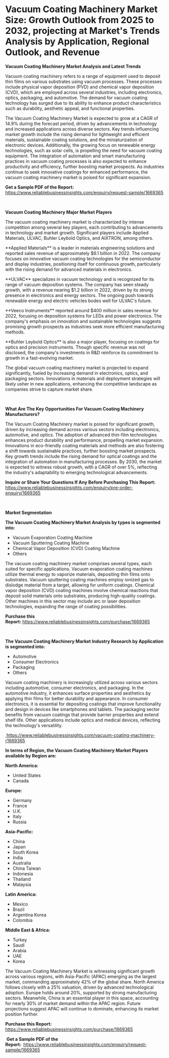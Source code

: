 <p><h1>Vacuum Coating Machinery Market Size: Growth Outlook from 2025 to 2032, projecting at Market's Trends Analysis by Application, Regional Outlook, and Revenue</h1></p><p><strong>Vacuum Coating Machinery Market Analysis and Latest Trends</strong></p>
<p><p>Vacuum coating machinery refers to a range of equipment used to deposit thin films on various substrates using vacuum processes. These processes include physical vapor deposition (PVD) and chemical vapor deposition (CVD), which are employed across several industries, including electronics, optics, packaging, and automotive. The demand for vacuum coating technology has surged due to its ability to enhance product characteristics such as durability, aesthetic appeal, and functional properties.</p><p>The Vacuum Coating Machinery Market is expected to grow at a CAGR of 14.9% during the forecast period, driven by advancements in technology and increased applications across diverse sectors. Key trends influencing market growth include the rising demand for lightweight and efficient materials, sustainable coating solutions, and the miniaturization of electronic devices. Additionally, the growing focus on renewable energy technologies, such as solar cells, is propelling the need for vacuum coating equipment. The integration of automation and smart manufacturing practices in vacuum coating processes is also expected to enhance productivity and efficiency, further boosting market prospects. As industries continue to seek innovative coatings for enhanced performance, the vacuum coating machinery market is poised for significant expansion.</p></p>
<p><strong>Get a Sample PDF of the Report:&nbsp;</strong> <a href="https://www.reliablebusinessinsights.com/enquiry/request-sample/1669365?utm_campaign=3148&utm_medium=2&utm_source=Github&utm_content=ia&utm_term=12042025&utm_id=vacuum-coating-machinery">https://www.reliablebusinessinsights.com/enquiry/request-sample/1669365</a></p>
<p>&nbsp;</p>
<p><strong>Vacuum Coating Machinery Major Market Players</strong></p>
<p><p>The vacuum coating machinery market is characterized by intense competition among several key players, each contributing to advancements in technology and market growth. Significant players include Applied Materials, ULVAC, Buhler Leybold Optics, and AIXTRON, among others.</p><p>**Applied Materials** is a leader in materials engineering solutions and reported sales revenue of approximately $6.1 billion in 2022. The company focuses on innovative vacuum coating technologies for the semiconductor and display industries, positioning itself for continuous growth, particularly with the rising demand for advanced materials in electronics.</p><p>**ULVAC** specializes in vacuum technology and is recognized for its range of vacuum deposition systems. The company has seen steady growth, with a revenue nearing $1.2 billion in 2022, driven by its strong presence in electronics and energy sectors. The ongoing push towards renewable energy and electric vehicles bodes well for ULVAC's future.</p><p>**Veeco Instruments** reported around $400 million in sales revenue for 2022, focusing on deposition systems for LEDs and power electronics. The company's emphasis on innovation and sustainable technologies suggests promising growth prospects as industries seek more efficient manufacturing methods.</p><p>**Buhler Leybold Optics** is also a major player, focusing on coatings for optics and precision instruments. Though specific revenue was not disclosed, the company's investments in R&D reinforce its commitment to growth in a fast-evolving market.</p><p>The global vacuum coating machinery market is projected to expand significantly, fueled by increasing demand in electronics, optics, and packaging sectors. Innovations in materials and deployment strategies will likely usher in new applications, enhancing the competitive landscape as companies strive to capture market share.</p></p>
<p>&nbsp;</p>
<p><strong>What Are The Key Opportunities For Vacuum Coating Machinery Manufacturers?</strong></p>
<p><p>The Vacuum Coating Machinery market is poised for significant growth, driven by increasing demand across various sectors including electronics, automotive, and optics. The adoption of advanced thin-film technologies enhances product durability and performance, propelling market expansion. Innovations in eco-friendly coating materials and methods are also fostering a shift towards sustainable practices, further boosting market prospects. Key growth trends include the rising demand for optical coatings and the integration of automation in manufacturing processes. By 2030, the market is expected to witness robust growth, with a CAGR of over 5%, reflecting the industry's adaptability to emerging technological advancements.</p></p>
<p><strong>Inquire or Share Your Questions If Any Before Purchasing This Report:</strong> <a href="https://www.reliablebusinessinsights.com/enquiry/pre-order-enquiry/1669365?utm_campaign=3148&utm_medium=2&utm_source=Github&utm_content=ia&utm_term=12042025&utm_id=vacuum-coating-machinery">https://www.reliablebusinessinsights.com/enquiry/pre-order-enquiry/1669365</a></p>
<p>&nbsp;</p>
<p><strong>Market Segmentation</strong></p>
<p><strong>The Vacuum Coating Machinery Market Analysis by types is segmented into:</strong></p>
<p><ul><li>Vacuum Evaporation Coating Machine</li><li>Vacuum Sputtering Coating Machine</li><li>Chemical Vapor Deposition (CVD) Coating Machine</li><li>Others</li></ul></p>
<p><p>The vacuum coating machinery market comprises several types, each suited for specific applications. Vacuum evaporation coating machines utilize thermal energy to vaporize materials, depositing thin films onto substrates. Vacuum sputtering coating machines employ ionized gas to dislodge material from a target, allowing for uniform coatings. Chemical vapor deposition (CVD) coating machines involve chemical reactions that deposit solid materials onto substrates, producing high-quality coatings. Other machines in this sector may include arc or laser deposition technologies, expanding the range of coating possibilities.</p></p>
<p><strong>Purchase this Report:&nbsp;</strong><a href="https://www.reliablebusinessinsights.com/purchase/1669365?utm_campaign=3148&utm_medium=2&utm_source=Github&utm_content=ia&utm_term=12042025&utm_id=vacuum-coating-machinery">https://www.reliablebusinessinsights.com/purchase/1669365</a></p>
<p>&nbsp;</p>
<p><strong>The Vacuum Coating Machinery Market Industry Research by Application is segmented into:</strong></p>
<p><ul><li>Automotive</li><li>Consumer Electronics</li><li>Packaging</li><li>Others</li></ul></p>
<p><p>Vacuum coating machinery is increasingly utilized across various sectors including automotive, consumer electronics, and packaging. In the automotive industry, it enhances surface properties and aesthetics by applying thin films for better durability and appearance. In consumer electronics, it is essential for depositing coatings that improve functionality and design in devices like smartphones and tablets. The packaging sector benefits from vacuum coatings that provide barrier properties and extend shelf life. Other applications include optics and medical devices, reflecting the technology's versatility.</p></p>
<p><a href="https://www.reliablebusinessinsights.com/vacuum-coating-machinery-r1669365?utm_campaign=3148&utm_medium=2&utm_source=Github&utm_content=ia&utm_term=12042025&utm_id=vacuum-coating-machinery">&nbsp;https://www.reliablebusinessinsights.com/vacuum-coating-machinery-r1669365</a></p>
<p><strong>In terms of Region, the Vacuum Coating Machinery Market Players available by Region are:</strong></p>
<p>
    <p> <strong> North America: </strong>
        <ul>
            <li>United States</li>
            <li>Canada</li>
        </ul>
        </p> 
    <p> <strong> Europe: </strong>
        <ul>
            <li>Germany</li>
            <li>France</li>
            <li>U.K.</li>
            <li>Italy</li>
            <li>Russia</li>
        </ul>
        </p> 
    <p> <strong> Asia-Pacific: </strong>
        <ul>
            <li>China</li>
            <li>Japan</li>
            <li>South Korea</li>
            <li>India</li>
            <li>Australia</li>
            <li>China Taiwan</li>
            <li>Indonesia</li>
            <li>Thailand</li>
            <li>Malaysia</li>
        </ul>
        </p> 
    <p> <strong> Latin America: </strong>
        <ul>
            <li>Mexico</li>
            <li>Brazil</li>
            <li>Argentina Korea</li>
            <li>Colombia</li>
        </ul>
        </p> 
    <p> <strong> Middle East & Africa: </strong>
        <ul>
            <li>Turkey</li>
            <li>Saudi</li>
            <li>Arabia</li>
            <li>UAE</li>
            <li>Korea</li>
        </ul>
    </p>
    </p>
<p><p>The Vacuum Coating Machinery Market is witnessing significant growth across various regions, with Asia-Pacific (APAC) emerging as the largest market, commanding approximately 42% of the global share. North America follows closely with a 25% valuation, driven by advanced technological adoption. Europe holds around 20%, supported by strong manufacturing sectors. Meanwhile, China is an essential player in this space, accounting for nearly 30% of market demand within the APAC region. Future projections suggest APAC will continue to dominate, enhancing its market position further.</p></p>
<p><strong>Purchase this Report: </strong><a href="https://www.reliablebusinessinsights.com/purchase/1669365?utm_campaign=3148&utm_medium=2&utm_source=Github&utm_content=ia&utm_term=12042025&utm_id=vacuum-coating-machinery">https://www.reliablebusinessinsights.com/purchase/1669365</a></p>
<p>&nbsp;<strong>Get a Sample PDF of the Report:&nbsp;&nbsp;</strong><a href="https://www.reliablebusinessinsights.com/enquiry/request-sample/1669365?utm_campaign=3148&utm_medium=2&utm_source=Github&utm_content=ia&utm_term=12042025&utm_id=vacuum-coating-machinery">https://www.reliablebusinessinsights.com/enquiry/request-sample/1669365</a></p>
<p><strong></strong></p>
<p><p></p><p></p><p></p></p>